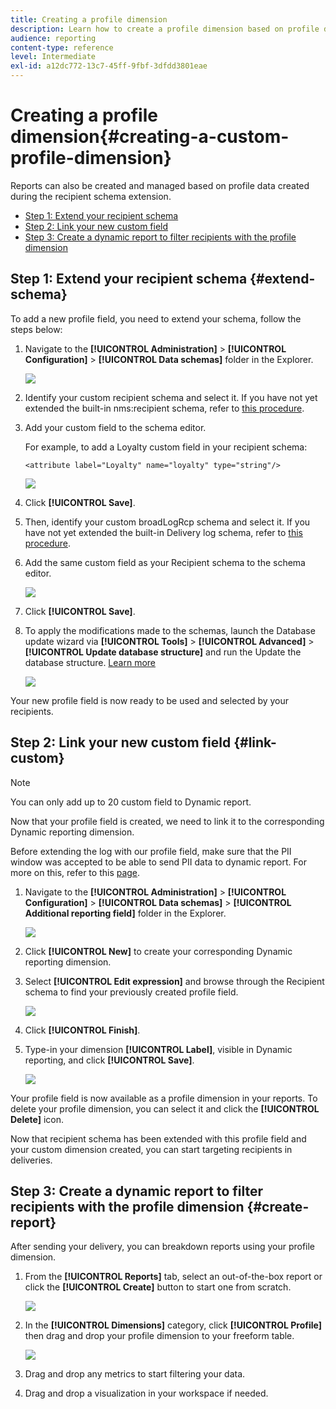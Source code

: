 ```yaml
---
title: Creating a profile dimension
description: Learn how to create a profile dimension based on profile data.
audience: reporting
content-type: reference
level: Intermediate
exl-id: a12dc772-13c7-45ff-9fbf-3dfdd3801eae
---
```

# Creating a profile dimension{#creating-a-custom-profile-dimension}

Reports can also be created and managed based on profile data created during the recipient schema extension.

* [Step 1: Extend your recipient schema](##extend-schema)
* [Step 2: Link your new custom field](#link-custom)
* [Step 3: Create a dynamic report to filter recipients with the profile dimension](#create-report)

## Step 1: Extend your recipient schema {#extend-schema}

To add a new profile field, you need to extend your schema, follow the steps below:

1. Navigate to the **[!UICONTROL Administration]** > **[!UICONTROL Configuration]** > **[!UICONTROL Data schemas]** folder in the Explorer.

   ![](assets/custom_field_1.png)

1. Identify your custom recipient schema and select it. If you have not yet extended the built-in nms:recipient schema, refer to [this procedure](https://experienceleague.adobe.com/en/docs/campaign/campaign-v8/developer/shemas-forms/extend-schema).

1. Add your custom field to the schema editor.

   For example, to add a Loyalty custom field in your recipient schema: 

   ```
   <attribute label="Loyalty" name="loyalty" type="string"/>
   ```

   ![](assets/custom_field_2.png)

1. Click **[!UICONTROL Save]**.

1. Then, identify your custom broadLogRcp schema and select it. If you have not yet extended the built-in Delivery log schema, refer to [this procedure](https://experienceleague.adobe.com/en/docs/campaign/campaign-v8/developer/shemas-forms/extend-schema).

1. Add the same custom field as your Recipient schema to the schema editor.

   ![](assets/custom_field_3.png)

1. Click **[!UICONTROL Save]**.

1. To apply the modifications made to the schemas, launch the Database update wizard via **[!UICONTROL Tools]** > **[!UICONTROL Advanced]** > **[!UICONTROL Update database structure]** and run the Update the database structure. [Learn more](https://experienceleague.adobe.com/en/docs/campaign/campaign-v8/developer/shemas-forms/update-database-structure)

   ![](assets/custom_field_4.png)

Your new profile field is now ready to be used and selected by your recipients.

## Step 2: Link your new custom field {#link-custom}

>[!NOTE]
>
> You can only add up to 20 custom field to Dynamic report.

Now that your profile field is created, we need to link it to the corresponding Dynamic reporting dimension.

Before extending the log with our profile field, make sure that the PII window was accepted to be able to send PII data to dynamic report. For more on this, refer to this [page](pii-agreement.md).

1. Navigate to the **[!UICONTROL Administration]** > **[!UICONTROL Configuration]** > **[!UICONTROL Data schemas]** > **[!UICONTROL Additional reporting field]** folder in the Explorer.

   ![](assets/custom_field_5.png)

1. Click **[!UICONTROL New]** to create your corresponding Dynamic reporting dimension.

1. Select **[!UICONTROL Edit expression]** and browse through the Recipient schema to find your previously created profile field.

   ![](assets/custom_field_6.png)

1. Click **[!UICONTROL Finish]**.

1. Type-in your dimension **[!UICONTROL Label]**, visible in Dynamic reporting, and click **[!UICONTROL Save]**.

   ![](assets/custom_field_7.png)

Your profile field is now available as a profile dimension in your reports. To delete your profile dimension, you can select it and click the **[!UICONTROL Delete]** icon. 

Now that recipient schema has been extended with this profile field and your custom dimension created, you can start targeting recipients in deliveries.

## Step 3: Create a dynamic report to filter recipients with the profile dimension {#create-report}

After sending your delivery, you can breakdown reports using your profile dimension.

1. From the **[!UICONTROL Reports]** tab, select an out-of-the-box report or click the **[!UICONTROL Create]** button to start one from scratch.

   ![](assets/custom_field_8.png)

1. In the **[!UICONTROL Dimensions]** category, click **[!UICONTROL Profile]** then drag and drop your profile dimension to your freeform table.

   ![](assets/custom_field_9.png)

1. Drag and drop any metrics to start filtering your data.

1. Drag and drop a visualization in your workspace if needed.

